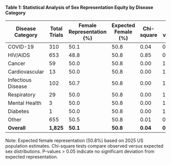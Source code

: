 **Table 1: Statistical Analysis of Sex Representation Equity by Disease Category**

| Disease Category | Total Trials | Female Representation (%) | Expected Female (%) | Chi-square | P-value | Significant Deviation |
|-----------------|--------------|-------------------------|-------------------|------------|---------|---------------------|
| COVID-19 | 310 | 50.1 | 50.8 | 0.04 | 0.844 | No |
| HIV/AIDS | 653 | 48.8 | 50.8 | 0.85 | 0.357 | No |
| Cancer | 59 | 50.0 | 50.8 | 0.00 | 1.000 | No |
| Cardiovascular | 13 | 50.0 | 50.8 | 0.00 | 1.000 | No |
| Infectious Disease | 102 | 50.7 | 50.8 | 0.00 | 1.000 | No |
| Respiratory | 29 | 50.0 | 50.8 | 0.00 | 1.000 | No |
| Mental Health | 3 | 50.0 | 50.8 | 0.00 | 1.000 | No |
| Diabetes | 1 | 50.0 | 50.8 | 0.00 | 1.000 | No |
| Other | 655 | 50.5 | 50.8 | 0.01 | 0.914 | No |
| **Overall** | **1,825** | **50.1** | **50.8** | **0.04** | **0.844** | **No** |

Note: Expected female representation (50.8%) based on 2025 US population estimates. Chi-square tests compare observed versus expected sex distributions. P-values > 0.05 indicate no significant deviation from expected representation.

